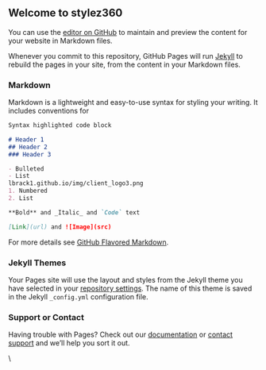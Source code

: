 ## Welcome to stylez360

You can use the [editor on GitHub](https://github.com/stylez360/stylez360.github.io/edit/main/README.md) to maintain and preview the content for your website in Markdown files.

Whenever you commit to this repository, GitHub Pages will run [Jekyll](https://jekyllrb.com/) to rebuild the pages in your site, from the content in your Markdown files.

### Markdown

Markdown is a lightweight and easy-to-use syntax for styling your writing. It includes conventions for

```markdown
Syntax highlighted code block

# Header 1
## Header 2
### Header 3

- Bulleted
- List
lbrack1.github.io/img/client_logo3.png
1. Numbered
2. List

**Bold** and _Italic_ and `Code` text

[Link](url) and ![Image](src)
```

For more details see [GitHub Flavored Markdown](https://guides.github.com/features/mastering-markdown/).

### Jekyll Themes

Your Pages site will use the layout and styles from the Jekyll theme you have selected in your [repository settings](https://github.com/stylez360/stylez360.github.io/settings/pages). The name of this theme is saved in the Jekyll `_config.yml` configuration file.

### Support or Contact

Having trouble with Pages? Check out our [documentation](https://docs.github.com/categories/github-pages-basics/) or [contact support](https://support.github.com/contact) and we’ll help you sort it out.
<!doctype html>
<html>
<head>
<meta charset="utf-8">
<meta name="viewport" content="width=device-width, maximum-scale=1">
<title>How to Build a Free Website</title>
<link rel="icon" href="favicon.png" type="image/png">
<link href="css/bootstrap.min.css" rel="stylesheet" type="text/css">
<link href="css/style.css" rel="stylesheet" type="text/css"> 
<link href="css/font-awesome.css" rel="stylesheet" type="text/css"> 
<link href="css/animate.css" rel="stylesheet" type="text/css"> 
<link href="css/fancybox/jquery.fancybox.css" rel="stylesheet">  
<link href="css/magnific-popup.css" rel="stylesheet">  
<link href="css/gallery-1.css" rel="stylesheet">
 
<!--[if lt IE 9]>
    <script src="js/respond-1.1.0.min.js"></script>
    <script src="js/html5shiv.js"></script>
    <script src="js/html5element.js"></script>
<![endif]-->
 
\

